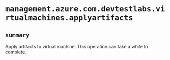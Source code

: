 # `management.azure.com.devtestlabs.virtualmachines.applyartifacts`

## `summary`
Apply artifacts to virtual machine. This operation can take a while to complete.


